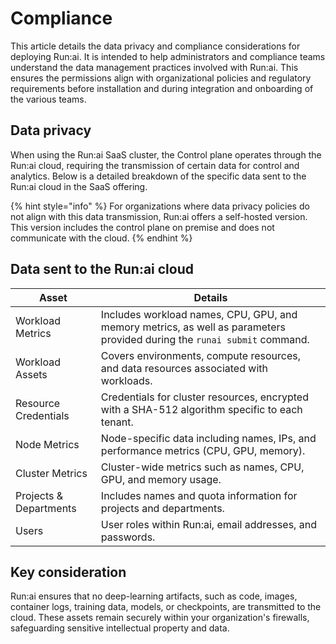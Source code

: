 # Compliance

This article details the data privacy and compliance considerations for deploying Run:ai. It is intended to help administrators and compliance teams understand the data management practices involved with Run:ai. This ensures the permissions align with organizational policies and regulatory requirements before installation and during integration and onboarding of the various teams.

## Data privacy

When using the Run:ai SaaS cluster, the Control plane operates through the Run:ai cloud, requiring the transmission of certain data for control and analytics. Below is a detailed breakdown of the specific data sent to the Run:ai cloud in the SaaS offering.

{% hint style="info" %}
For organizations where data privacy policies do not align with this data transmission, Run:ai offers a self-hosted version. This version includes the control plane on premise and does not communicate with the cloud.
{% endhint %}

## Data sent to the Run:ai cloud

| Asset                  | Details                                                                                                                  |
| ---------------------- | ------------------------------------------------------------------------------------------------------------------------ |
| Workload Metrics       | Includes workload names, CPU, GPU, and memory metrics, as well as parameters provided during the `runai submit` command. |
| Workload Assets        | Covers environments, compute resources, and data resources associated with workloads.                                    |
| Resource Credentials   | Credentials for cluster resources, encrypted with a SHA-512 algorithm specific to each tenant.                           |
| Node Metrics           | Node-specific data including names, IPs, and performance metrics (CPU, GPU, memory).                                     |
| Cluster Metrics        | Cluster-wide metrics such as names, CPU, GPU, and memory usage.                                                          |
| Projects & Departments | Includes names and quota information for projects and departments.                                                       |
| Users                  | User roles within Run:ai, email addresses, and passwords.                                                                |

## Key consideration

Run:ai ensures that no deep-learning artifacts, such as code, images, container logs, training data, models, or checkpoints, are transmitted to the cloud. These assets remain securely within your organization's firewalls, safeguarding sensitive intellectual property and data.

